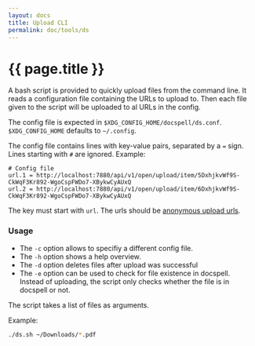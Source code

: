 ```yaml
---
layout: docs
title: Upload CLI
permalink: doc/tools/ds
---
```


# {{ page.title }}

A bash script is provided to quickly upload files from the command
line. It reads a configuration file containing the URLs to upload to.
Then each file given to the script will be uploaded to al URLs in the
config.

The config file is expected in
`$XDG_CONFIG_HOME/docspell/ds.conf`. `$XDG_CONFIG_HOME` defaults to
`~/.config`.

The config file contains lines with key-value pairs, separated by a
`=` sign. Lines starting with `#` are ignored. Example:

```
# Config file
url.1 = http://localhost:7880/api/v1/open/upload/item/5DxhjkvWf9S-CkWqF3Kr892-WgoCspFWDo7-XBykwCyAUxQ
url.2 = http://localhost:7880/api/v1/open/upload/item/6DxhjkvWf9S-CkWqF3Kr892-WgoCspFWDo7-XBykwCyAUxQ
```

The key must start with `url`. The urls should be [anonymous upload
urls](./uploading#anonymous-upload).


### Usage

- The `-c` option allows to specifiy a different config file.
- The `-h` option shows a help overview.
- The `-d` option deletes files after upload was successful
- The `-e` option can be used to check for file existence in docspell.
  Instead of uploading, the script only checks whether the file is in
  docspell or not.

The script takes a list of files as arguments.


Example:

``` bash
./ds.sh ~/Downloads/*.pdf
```
